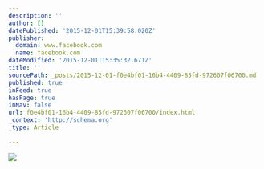 ```yaml
---
description: ''
author: []
datePublished: '2015-12-01T15:39:58.020Z'
publisher:
  domain: www.facebook.com
  name: facebook.com
dateModified: '2015-12-01T15:35:32.671Z'
title: ''
sourcePath: _posts/2015-12-01-f0e4bf01-16b4-4409-85fd-972607f06700.md
published: true
inFeed: true
hasPage: true
inNav: false
url: f0e4bf01-16b4-4409-85fd-972607f06700/index.html
_context: 'http://schema.org'
_type: Article

---
```

![](https://scontent-frt3-1.xx.fbcdn.net/hphotos-xta1/t31.0-8/12038881_10100557031466629_8075946284169571186_o.jpg)